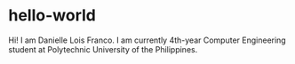 # hello-world
Hi! I am Danielle Lois Franco. I am currently 4th-year Computer Engineering student at Polytechnic University of the Philippines.
